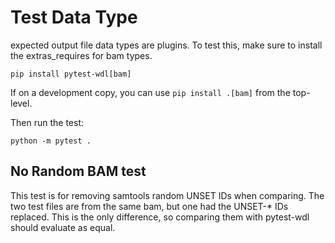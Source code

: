 # Test Data Type

expected output file data types are plugins. To test this, make sure to install the extras_requires for bam types.

`pip install pytest-wdl[bam]`

If on a development copy, you can use `pip install .[bam]` from the top-level.

Then run the test:

`python -m pytest .`


## No Random BAM test

This test is for removing samtools random UNSET IDs when comparing. The two test files are from the same bam, but one had the UNSET-* IDs replaced. This is the only difference, so comparing them with pytest-wdl should evaluate as equal.
